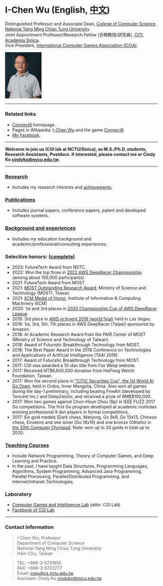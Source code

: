 <div class="d-flex" style="align-items: center">
<div style="flex: 1">

# I-Chen Wu (English, [中文](ch_index.html))

Distinguished Professor and Associate Dean, [College of Computer Science][nctu_cs], [National Yang Ming Chiao Tung University][nctu].  
Joint Appointment Professor/Research Fellow (合聘教授/研究員), [CITI][citi], [Academia Sinica][sinica].  
Vice President, [International Computer Games Association (ICGA)][icga].  
<!-- 
President, [Taiwan Computer Games Association (TCGA)][tcga].
Research Fellow and Executive Officer of AI Computing Center, [Research Center for IT Innovation][citi], [Academia Sinica][sinica]. ([my link at Sinica][myciti]) -->  

</div>
<img src="assets/nctu-icwu.jpg" width=120>
</div>

---

### Related links

- [Connect6] homepage.
- Pages in Wikipedia: [I-Chen Wu][icwu_wiki] and the game [Connect6][connect6_wiki]
- [My Facebook][icwu_facebook].

---

**Welcome to join us (CGI lab at NCTU/Sinica), as M.S./Ph.D. students, Research Assistants, Postdocs. If interested, please contact me or Cindy Ko <cindyko@nycu.edu.tw>.** 

---

### [Research]

- Includes my research interests and [achievements].

### [Publications]

- Includes journal papers, conference papers, patent and developed software systems.

### [Background and experiences][about]

- Includes my education background and academic/professional/consulting experiences.

### Selective honors: ([complete][honors])
- 2023: FutureTech Award from NSTC.
- 2022: Won the top three in [2022 AWS DeepRacer Championship][awsfinal2022] (among about 150,000 participants). 
- 2021: FutureTech Award from MOST.
- 2021: [MOST Outstanding Research Award][most-outstanding], Ministry of Science and Technology (MOST), Taiwan 
- 2021: [IICM Medal of Honor][iicm], Institute of Information & Computing Machinery (IICM)
- 2020: 1st and 3rd places in [2020 Championship Cup of AWS DeepRacer League][awsfinal2020]. 
- 2019: 3rd place in [AWS re:Invent 2019 (world final)][awsfinal] held in Las Vegas.
- 2019: 1st, 3rd, 5th, 7th places in AWS DeepRacer (Taipei) sponsored by Amazon.
- 2018: AI Academic Research Award from the PAIR Center of MOST (Ministry of Science and Technology of Taiwan).
- 2018: Award of Futuristic Breakthrough Technology from MOST.
- 2018: The Best Paper Award in the 2018 Conference on Technologies and Applications of Artificial Intelligence (TAAI 2018).
- 2017: Award of Futuristic Breakthrough Technology from MOST.
- 2017: CGI was awarded a 10-dan title from Fox Weiqi website.
- 2017: Received NT\$6,600,000 donation from HaiFong Weichi Foundation, Taiwan.
- 2017: Won the second place in ["CITIC Securities Cup", the 1st World AI Go Open](http://www.intergofed.org/igf-news-feed/2017-citic-securities-cup-the-1st-world-ai-go-open.html), held in Ordos, Inner Mongolia, China. Also won all games during the day-1 preliminary, including beating FineArt (developed by Tencent Inc.) and DeepZenGo, and received a prize of RMB\$100,000.
- 2017: Won two games against Chun-Hsun Chou (9p) in IEEE FUZZ 2017 Go competitions. The first Go program developed at academic institutes winning professional 9 dan players in formal competitions.
- 2017: Six gold medals (Dark chess, Mahjong, Go 9x9, Go 13x13, Chinese chess, Einstein) and one silver (Go 19x19) and one bronze (Othello) in [the 20th Computer Olympiad][icga]. Note: won up to 33 golds in total up to 2020. 

### [Teaching Courses][courses]

- Include Network Programming, Theory of Computer Games, and Deep Learning and Practice.
- In the past, I have taught Data Structures, Programming Languages, Algorithms, System Programming, Advanced Java Programming, Parallel Processing, Parallel/Distributed Programming, and Internet/Intranet Technologies.

### Laboratory

- [Computer Games and Intelligence Lab][cgi_lab] (abbr. CGI Lab)
- [Facebook of CGI Lab][cgi_lab_fb]

---

### Contact Information

> I-Chen Wu, Professor  
> Department of Computer Science  
> National Yang Ming Chiao Tung University  
> Hsin-Chu, Taiwan

> TEL: +886-3-5731855  
> FAX: +886-3-5733777  
> Email: <icwu@cs.nctu.edu.tw>  
> Assistant: Cindy Ko <cindyko@nycu.edu.tw>

[about]: about.html
[honors]: honors.html
[courses]: courses.html
[research]: research.html
[publications]: publications.html
[achievements]: research.html#research-topics-and-achievements
[cgi_lab]: https://cgilab.nctu.edu.tw/
[cgi_lab_fb]: https://www.facebook.com/lab.cgi.7
[citi]: https://www.citi.sinica.edu.tw/
[sinica]: https://www.sinica.edu.tw/
[nctu]: https://www.nycu.edu.tw/
[nctu_cs]: https://www.cs.nycu.edu.tw/
[connect6]: http://www.connect6.org/
[connect6_wiki]: http://en.wikipedia.org/wiki/Connect6
[icwu_wiki]: http://en.wikipedia.org/wiki/I-Chen_Wu
[icwu_facebook]: https://www.facebook.com/icwu307
[icga]: https://icga.org/
[tcga]: http://tcga.ndhu.edu.tw/
[awsfinal]: https://www.inside.com.tw/article/18289-Taiwan-NCTU-CGI-student-wins-AWS-DeepRacer-League-bronze-medal
[awsfinal2020]: https://aws.amazon.com/tw/blogs/machine-learning/aws-deepracer-league-announces-2020-championship-cup-winner-po-chun-hsu-of-taiwan/
[myciti]: https://www.citi.sinica.edu.tw/pages/icwu/index_zh.html
[iicm]: http://www.iicm.org.tw/about/award.asp
[most-outstanding]: https://www.most.gov.tw/folksonomy/list/554e3625-b1d7-4a0d-9a70-2ffc81c90ab3?l=ch
[awsfinal2022]:https://www.youtube.com/watch?v=T8y-pQ14qGg
